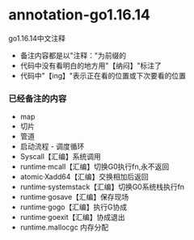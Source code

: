 # annotation-go1.16.14 
go1.16.14中文注释


- 备注内容都是以"注释："为前缀的
- 代码中没有看明白的地方用"【纳闷】"标注了
- 代码中"【ing】"表示正在看的位置或下次要看的位置

### 已经备注的内容
- map
- 切片
- 管道
- 启动流程 - 调度循环
- Syscall【汇编】系统调用
- runtime·mcall【汇编】切换G0执行fn,永不返回
- atomic·Xadd64【汇编】交换相加后返回
- runtime·systemstack【汇编】切换G0系统栈执行fn
- runtime·gosave【汇编】保存现场
- runtime·gogo【汇编】执行G协成
- runtime·goexit【汇编】协成退出
- runtime.mallocgc 内存分配

